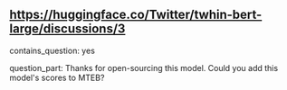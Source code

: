 ## https://huggingface.co/Twitter/twhin-bert-large/discussions/3

contains_question: yes

question_part: Thanks for open-sourcing this model. Could you add this model's scores to MTEB?